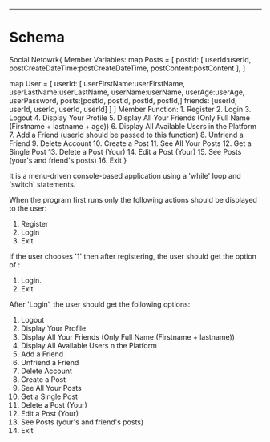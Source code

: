 
<hr/>

# Schema

Social Netowrk{
  Member Variables:
  map Posts = [
    postId: [
      userId:userId, 
      postCreateDateTime:postCreateDateTime, 
      postContent:postContent
    ],
  ]

  map User = [
    userId: [
      userFirstName:userFirstName, 
      userLastName:userLastName, 
      userName:userName, 
      userAge:userAge, 
      userPassword,
      posts:[postId, postId, postId, postId,]
      friends: [userId, userId, userId, userId, userId]
    ]
  ]
  Member Function:
    1. Register
    2. Login
    3. Logout
    4. Display Your Profile
    5. Display All Your Friends (Only Full Name (Firstname + lastname + age))
    6. Display All Available Users in the Platform
    7. Add a Friend (userId should be passed to this function)
    8. Unfriend a Friend
    9. Delete Account
    10. Create a Post
    11. See All Your Posts
    12. Get a Single Post
    13. Delete a Post (Your)
    14. Edit a Post (Your)
    15. See Posts (your's and friend's posts)
    16. Exit
  }

It is a menu-driven console-based application using a 'while' loop and 'switch' statements. 

When the program first runs only the following actions should be displayed to the user:
1. Register
2. Login
3. Exit

If the user chooses '1' then after registering, the user should get the option of :
1. Login.
2. Exit

After 'Login', the user should get the following options:
1. Logout
2. Display Your Profile
3. Display All Your Friends (Only Full Name (Firstname + lastname))
4. Display All Available Users n the Platform
5. Add a Friend
6. Unfriend a Friend
7. Delete Account
8. Create a Post
9. See All Your Posts
10. Get a Single Post
11. Delete a Post (Your)
12. Edit a Post (Your)
13. See Posts (your's and friend's posts)
14. Exit